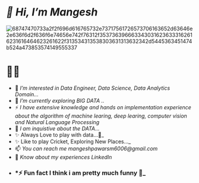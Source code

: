 # *👋 Hi, I’m Mangesh*

![68747470733a2f2f696d616765732e73717561726573706163652d63646e2e636f6d2f636f6e74656e742f76312f3537363966633430316236333162616231616464623261622f313534313538303631313632342d5445363451474b524a473853574149555337](https://github.com/mangeshpawar42/mangeshpawar42/assets/79745221/5731cb38-7375-4722-9d24-75503a75d55d)

#                                                                    🙋‍♂️

- 👀 _I’m interested in Data Engineer, Data Science, Data Analytics Domain..._
- 🌱 _I’m currently exploring BIG DATA .._
- ⚡ _I have extensive knowledge and hands on implementation experience about the algorithm of machine learing, deep learing, computer vision and         Natural Language Processing_
- 💞️ _I am inquistive about the DATA..._
- ✨ Always Love to play with data...👀_
- ✨ Like to play Cricket, Exploring New Places..._
- 📫 _You can reach me mangeshpawarsm6006@gmail.com_
- 📄 _Know about my experiences LinkedIn_
- ### ***⚡ Fun fact I think i am pretty much funny 🤩**_
<!---

mangeshpawar42/mangeshpawar42 is a ✨ special ✨ repository because its `README.md` (this file) appears on your GitHub profile.
You can click the Preview link to take a look at your changes.
--->
